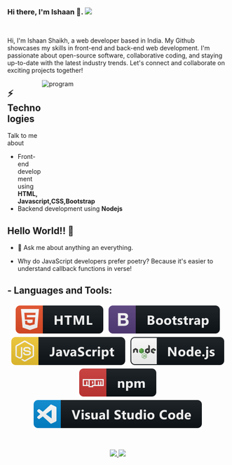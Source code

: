 ### Hi there, I'm Ishaan 👋.  ![](https://pronoun.cyou/x/y?subject=He&object=Him&height=20)

<br/>

Hi, I'm Ishaan Shaikh, a web developer based in India. My Github showcases my skills in front-end and back-end web development. I'm passionate about open-source software, collaborative coding, and staying up-to-date with the latest industry trends. Let's connect and collaborate on exciting projects together!

<img src="https://i2.wp.com/allhtaccess.info/wp-content/uploads/2018/03/programming.gif?fit=1281%2C716&ssl=1" height="265" width="425" align="right" alt="program" />

## ⚡ Technologies
Talk to me about
- Front-end development using **HTML, Javascript,CSS,Bootstrap**
- Backend development using **Nodejs**

## Hello World!! 🤔
- 💬 Ask me about anything an everything.
<!--- 🎯 Portfolio site: [Portfolio](http://flyingphantom.github.io/)-->
- Why do JavaScript developers prefer poetry? Because it's easier to understand callback functions in verse!

## - Languages and Tools: 

<p align="center">
  <img src="https://raw.githubusercontent.com/FlyingPhantom/FlyingPhantom/master/badges/html.svg" alt="html" style="vertical-align:top; margin:4px">    
  <img src="https://raw.githubusercontent.com/FlyingPhantom/FlyingPhantom/master/badges/bootstrap.svg" alt="bootstrap" style="vertical-align:top; margin:4px">
  <img src="https://raw.githubusercontent.com/FlyingPhantom/FlyingPhantom/master/badges/js.svg" alt="javascript" style="vertical-align:top; margin:4px">
  <img src="https://raw.githubusercontent.com/FlyingPhantom/FlyingPhantom/master/badges/nodejs.svg" alt="nodejs" style="vertical-align:top; margin:4px">
  <img src="https://raw.githubusercontent.com/FlyingPhantom/FlyingPhantom/master/badges/npm.svg" alt="npm" style="vertical-align:top; margin:4px">
  <img src="https://raw.githubusercontent.com/FlyingPhantom/FlyingPhantom/master/badges/vscode.svg" alt="vscode" style="vertical-align:top; margin:4px">
</p>

<br/>

<p align="center" >
  <a href="https://github.com/anuraghazra/github-readme-stats">
    <img src="https://github-readme-stats.vercel.app/api?username=ishaan0132&show_icons=true&title_color=00fbff&icon_color=42f2f5&text_color=ffffff&bg_color=000000" />
  </a>
  <a href="https://github.com/anuraghazra/github-readme-stats">
    <img src="https://github-readme-stats.vercel.app/api/top-langs/?username=ishaan0132&layout=compact&show_icons=true&title_color=00fbff&text_color=ffffff&bg_color=000000" />
  </a> 
</p>

